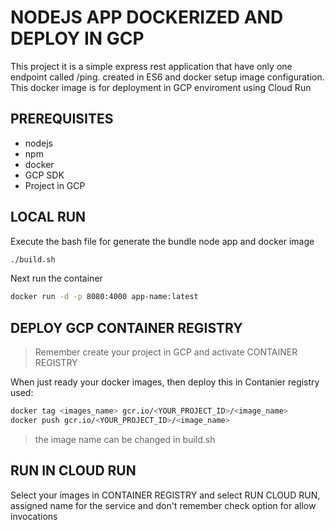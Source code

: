 # NODEJS APP DOCKERIZED AND DEPLOY IN GCP

This project it is a simple express rest application that have only one endpoint called /ping.
created in ES6 and docker setup image configuration.
This docker image is for deployment in GCP enviroment using Cloud Run


## PREREQUISITES
- nodejs
- npm
- docker
- GCP SDK
- Project in GCP

## LOCAL RUN

Execute the bash file for generate the bundle node app and docker image
```bash
./build.sh
```
Next run the container
```bash
docker run -d -p 8080:4000 app-name:latest
```

## DEPLOY GCP CONTAINER REGISTRY  

> Remember create your project in GCP and activate CONTAINER REGISTRY

When just ready your docker images, then deploy this in Contanier registry used:
```bash
docker tag <images_name> gcr.io/<YOUR_PROJECT_ID>/<image_name>
docker push gcr.io/<YOUR_PROJECT_ID>/<image_name>
```

> the image name can be changed in build.sh

## RUN IN CLOUD RUN
Select your images in CONTAINER REGISTRY and select RUN CLOUD RUN,
assigned name for the service and don't remember check option for allow invocations


